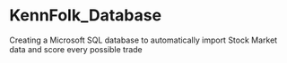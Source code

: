 # KennFolk_Database
Creating a Microsoft SQL database to automatically import Stock Market data and score every possible trade 
